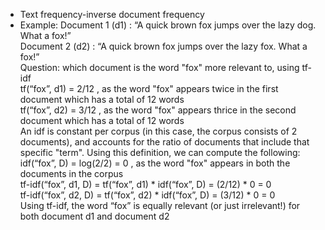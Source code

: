 - Text frequency-inverse document frequency
- Example:
	Document 1 (d1) : “A quick brown fox jumps over the lazy dog. What a fox!”<br>
	Document 2 (d2) : “A quick brown fox jumps over the lazy fox. What a fox!”<br>
	Question: which document is the word "fox" more relevant to, using tf-idf<br>
	tf(“fox”, d1) = 2/12 , as the word "fox" appears twice in the first document which has a total of 12 words<br>
	tf(“fox”, d2) = 3/12 , as the word "fox" appears thrice in the second document which has a total of 12 words<br>
	An idf is constant per corpus (in this case, the corpus consists of 2 documents), and accounts for the ratio of documents that include that specific "term". Using this definition, we can compute the following:<br>
		idf(“fox”, D) = log(2/2) = 0 , as the word "fox" appears in both the documents in the corpus<br>
		tf-idf(“fox”, d1, D) = tf(“fox”, d1) * idf(“fox”, D) = (2/12) * 0 = 0<br>
		tf-idf(“fox”, d2, D) = tf(“fox”, d2) * idf(“fox”, D) = (3/12) * 0 = 0<br>
	Using tf-idf, the word “fox” is equally relevant (or just irrelevant!) for both document d1 and document d2<br>
